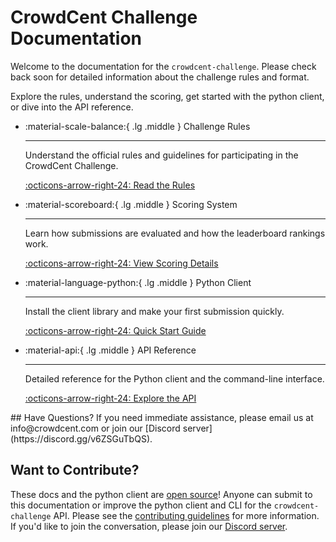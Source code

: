 # CrowdCent Challenge Documentation
Welcome to the documentation for the `crowdcent-challenge`. Please check back soon for detailed information about the challenge rules and format.

Explore the rules, understand the scoring, get started with the python client, or dive into the API reference.

<div class="grid cards" markdown>

-   :material-scale-balance:{ .lg .middle } Challenge Rules

    ---

    Understand the official rules and guidelines for participating in the CrowdCent Challenge.

    [:octicons-arrow-right-24: Read the Rules](rules.md)

-   :material-scoreboard:{ .lg .middle } Scoring System

    ---

    Learn how submissions are evaluated and how the leaderboard rankings work.

    [:octicons-arrow-right-24: View Scoring Details](scoring.md)

-   :material-language-python:{ .lg .middle } Python Client

    ---

    Install the client library and make your first submission quickly.

    [:octicons-arrow-right-24: Quick Start Guide](install_quickstart.md)

-   :material-api:{ .lg .middle } API Reference

    ---

    Detailed reference for the Python client and the command-line interface.

    [:octicons-arrow-right-24: Explore the API](python_reference.md)

</div>
## Have Questions?
If you need immediate assistance, please email us at info@crowdcent.com or join our [Discord server](https://discord.gg/v6ZSGuTbQS).

## Want to Contribute?
These docs and the python client are [open source](https://github.com/crowdcent/crowdcent-challenge)! Anyone can submit to this documentation or improve the python client and CLI for the `crowdcent-challenge` API. Please see the [contributing guidelines](contributing.md) for more information. If you'd like to join the conversation, please join our [Discord server](https://discord.gg/v6ZSGuTbQS).